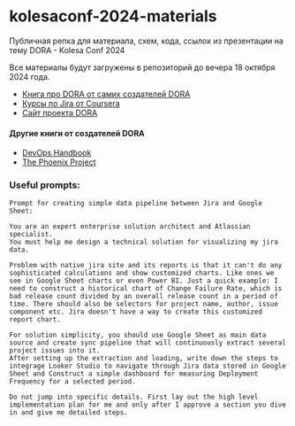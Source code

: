 # kolesaconf-2024-materials
Публичная репка для материала, схем, кода, ссылок из презентации на тему DORA - Kolesa Conf 2024

Все материалы будут загружены в репозиторий до вечера 18 октября 2024 года.

- [Книга про DORA от самих создателей DORA](https://www.amazon.com/Accelerate-Software-Performing-Technology-Organizations/dp/1942788339)
- [Курсы по Jira от Coursera](https://www.coursera.org/courses?partners=Atlassian)
- [Сайт проекта DORA](https://dora.dev/)

#### Другие книги от создателей DORA

- [DevOps Handbook](https://www.amazon.com/DevOps-Handbook-World-Class-Reliability-Organizations/dp/1942788002)
- [The Phoenix Project](https://a.co/d/feBNR5Y)

### Useful prompts:

```
Prompt for creating simple data pipeline between Jira and Google Sheet:

You are an expert enterprise solution architect and Atlassian specialist.
You must help me design a technical solution for visualizing my jira data.

Problem with native jira site and its reports is that it can't do any sophisticated calculations and show customized charts. Like ones we see in Google Sheet charts or even Power BI. Just a quick example: I need to construct a historical chart of Change Failure Rate, which is bad release count divided by an overall release count in a period of time. There should also be selectors for project name, author, issue component etc. Jira doesn't have a way to create this customized report chart.

For solution simplicity, you should use Google Sheet as main data source and create sync pipeline that will continuously extract several project issues into it.
After setting up the extraction and loading, write down the steps to integrage Looker Studio to navigate through Jira data stored in Google Sheet and Construct a simple dashboard for measuring Deployment Frequency for a selected period.

Do not jump into specific details. First lay out the high level implementation plan for me and only after I approve a section you dive in and give me detailed steps.
```
